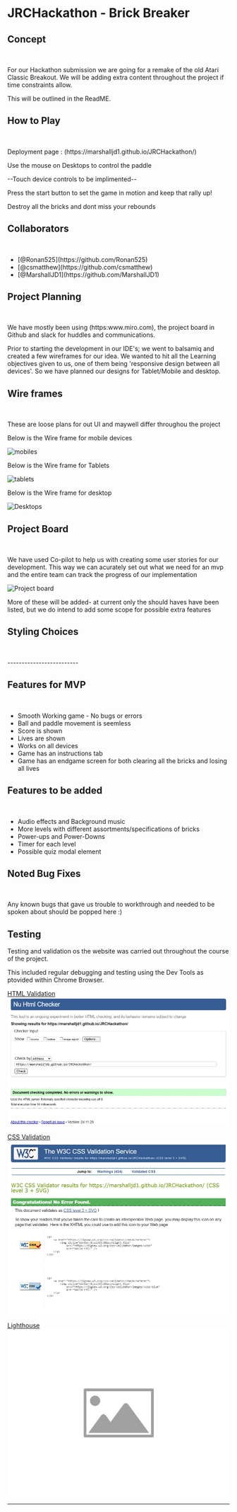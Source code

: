 # JRCHackathon - Brick Breaker

## Concept 

<br>

<p>For our Hackathon submission we are going for a remake of the old Atari Classic Breakout.
We will be adding extra content throughout the project if time constraints allow.</p> 
<p>This will be outlined in the ReadME.</p>



## How to Play

<br>

<p> Deployment page : (https://marshalljd1.github.io/JRCHackathon/)
<p> Use the mouse on Desktops to control the paddle </p>
<p> --Touch device controls to be implimented--</p>
<p> Press the start button to set the game in motion and keep that rally up!</p>
<p>Destroy all the bricks and dont miss your rebounds</p> 


## Collaborators

<br>

<p>
<ul>
<li>[@Ronan525](https://github.com/Ronan525)</li>
<li>[@csmatthew](https://github.com/csmatthew)</li>
<li>[@MarshallJD1](https://github.com/MarshallJD1)</li>
</ul>

## Project Planning 

<br>
<p>
 We have mostly been using (https:www.miro.com), the project board in Github and slack for huddles and communications.
</p>
<p>
  Prior to starting the development in our IDE's; we went to balsamiq and created a few wireframes for our idea.
  We wanted to hit all the Learning objectives given to us, one of them being 'responsive design between all devices'.
  So we have planned our designs for Tablet/Mobile and desktop.
</p>

## Wire frames

<br>

<p>These are loose plans for out UI and maywell differ throughou the project</p>

<p> Below is the Wire frame for mobile devices</p>

![mobiles](https://github.com/user-attachments/assets/a8fc86f1-d33d-4fd5-b54b-8430e3e87e98)

<p>Below is the Wire frame for Tablets</p>

![tablets](https://github.com/user-attachments/assets/3dc83c96-203e-44e0-8177-0abe369c1534)

<p> Below is the Wire frame for desktop</p>

![Desktops](https://github.com/user-attachments/assets/ff14b953-41b4-4e0e-a6bc-3938411cb3d8)


## Project Board

<br>

<p> We have used Co-pilot to help us with creating some user stories for our development.
This way we can acurately set out what we need for an mvp and the entire team can track the 
progress of our implementation </p>

![Project board](https://github.com/user-attachments/assets/07dbce0e-da92-48cd-adf8-47c2220fb6bc)


<p>More of these will be added- at current only the should haves have been listed, but we do intend to add some scope for possible extra features </p>


## Styling Choices

<br>

<p> -------------------------</p>




## Features for MVP

<br>

<ul>
  <li>Smooth Working game - No bugs or errors</li>
  <li>Ball and paddle movement is seemless</li>
  <li>Score is shown</li>
  <li>Lives are shown</li>
  <li>Works on all devices</li>
  <li>Game has an instructions tab</li>
  <li>Game has an endgame screen for both clearing all the bricks and losing all lives</li>
</ul>


## Features to be added

<br>

<ul>
  <li>Audio effects and Background music</li>
  <li>More levels with different assortments/specifications of bricks</li>
  <li>Power-ups and Power-Downs </li>
  <li>Timer for each level</li>
  <li>Possible quiz modal element</li>
</ul>

## Noted Bug Fixes  

<br>

<p> Any known bugs that gave us trouble to workthrough and needed to be spoken about should be 
popped here :) </p>

## Testing

Testing and validation os the website was carried out throughout the course of the project.

This included regular debugging and testing using the Dev Tools as ptovided within Chrome Browser.

[HTML Validation](https://validator.w3.org/)<br>
![HTML Validation](/documentation/images/validation-html.webp)

[CSS Validation](https://jigsaw.w3.org/css-validator/)<br>
![CSS Validation](/documentation/images/validation-css.webp)

[Lighthouse](https://developer.chrome.com/docs/lighthouse/overview)<br>
![Lighthouse](/documentation/images/placeholder-image.jpg)

<hr>
